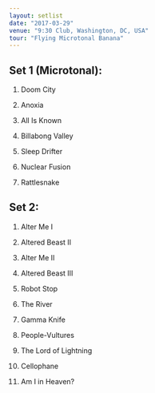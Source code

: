 ```yaml
---
layout: setlist
date: "2017-03-29"
venue: "9:30 Club, Washington, DC, USA"
tour: "Flying Microtonal Banana"
---
```



## Set 1 (Microtonal):

 1. Doom City

 2. Anoxia

 3. All Is Known

 4. Billabong Valley

 5. Sleep Drifter

 6. Nuclear Fusion

 7. Rattlesnake

## Set 2:

1. Alter Me I

2. Altered Beast II

3. Alter Me II

4. Altered Beast III

5. Robot Stop

6. The River

7. Gamma Knife

8. People-Vultures

9. The Lord of Lightning

10. Cellophane

11. Am I in Heaven?
